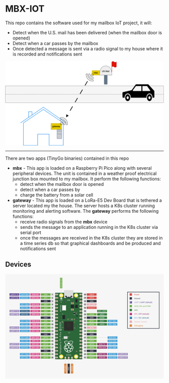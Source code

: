 # MBX-IOT

This repo contains the software used for my mailbox IoT project, it will:

* Detect when the U.S. mail has been delivered (when the mailbox door is opened)
* Detect when a car passes by the mailbox
* Once detected a message is sent via a radio signal to my house where it is recorded and notifications sent

![mbx-gateway](img/mbx-gateway.drawio.png)

---
There are two apps (TinyGo binaries) contained in this repo

* **mbx** - This app is loaded on a Raspberry Pi Pico along with several peripheral devices. The unit is contained in a weather proof electrical junction box mounted to my mailbox. It perform the following functions:
  * detect when the mailbox door is opened
  * detect when a car passes by
  * charge the battery from a solar cell
* **gateway** - This app is loaded on a LoRa-E5 Dev Board that is tethered a server located my the house. The server hosts a K8s cluster running monitoring and alerting software. The **gateway** performs the following functions:
  * receive radio signals from the **mbx** device
  * sends the message to an application running in the K8s cluster via serial port
  * once the messages are received in the K8s cluster they are stored in a time series db so that graphical dashboards and be produced and notifications sent

## Devices

![pico pins](img/pico-pins.png)